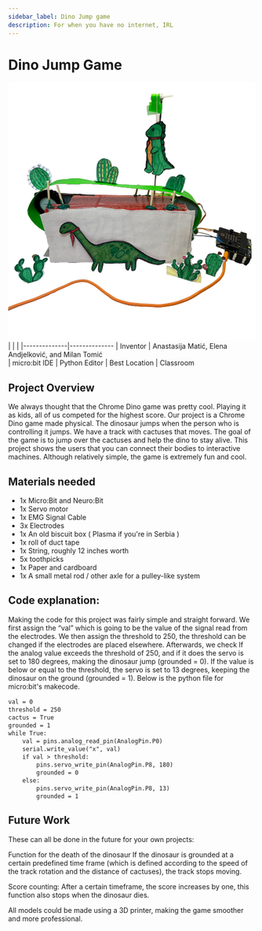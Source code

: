```yaml
---
sidebar_label: Dino Jump game 
description: For when you have no internet, IRL
---
```

# Dino Jump Game

![The Dino Jump](./DinoJump.png)
|     |       |
|--------------|--------------
| Inventor     | Anastasija Matić, Elena Andjelković, and Milan Tomić          
| micro:bit IDE     | Python Editor
| Best Location     | Classroom

## Project Overview
We always thought that the Chrome Dino game was pretty cool. Playing it as kids, all of us competed for the highest score. Our project is a Chrome Dino game made physical. The dinosaur jumps when the person who is controlling it jumps. We have a track with cactuses that moves. 
The goal of the game is to jump over the cactuses and help the dino to stay alive. This project shows the users that you can connect their bodies to interactive machines.
Although relatively simple, the game is extremely fun and cool.

## Materials needed
- 1x Micro:Bit and Neuro:Bit
- 1x Servo motor
- 1x EMG Signal Cable
- 3x Electrodes
- 1x An old biscuit box ( Plasma if you're in Serbia )
- 1x roll of duct tape
- 1x String, roughly 12 inches worth
- 5x toothpicks
- 1x Paper and cardboard
- 1x A small metal rod / other axle for a pulley-like system

## Code explanation:
Making the code for this project was fairly simple and straight forward. We first assign the “val” which is going to be the value of the signal read from the electrodes. We then assign the threshold to 250, the threshold can be changed if the electrodes are placed elsewhere. Afterwards, we check If the analog value exceeds the threshold of 250, and if it does the servo is set to 180 degrees, making the dinosaur jump (grounded = 0). If the value is below or equal to the threshold, the servo is set to 13 degrees, keeping the dinosaur on the ground (grounded = 1). Below is the python file for micro:bit's makecode.
```
val = 0
threshold = 250
cactus = True
grounded = 1
while True:
    val = pins.analog_read_pin(AnalogPin.P0)
    serial.write_value("x", val)
    if val > threshold:
        pins.servo_write_pin(AnalogPin.P8, 180)
        grounded = 0
    else:
        pins.servo_write_pin(AnalogPin.P8, 13)
        grounded = 1
```
## Future Work 
These can all be done in the future for your own projects:

Function for the death of the dinosaur
  If the dinosaur is grounded at a certain predefined time frame (which is defined according to the speed of the track rotation and the distance of cactuses), the track stops moving.

Score counting:
  After a certain timeframe, the score increases by one, this function also stops when the dinosaur dies.

All models could be made using a 3D printer, making the game smoother and more professional.
